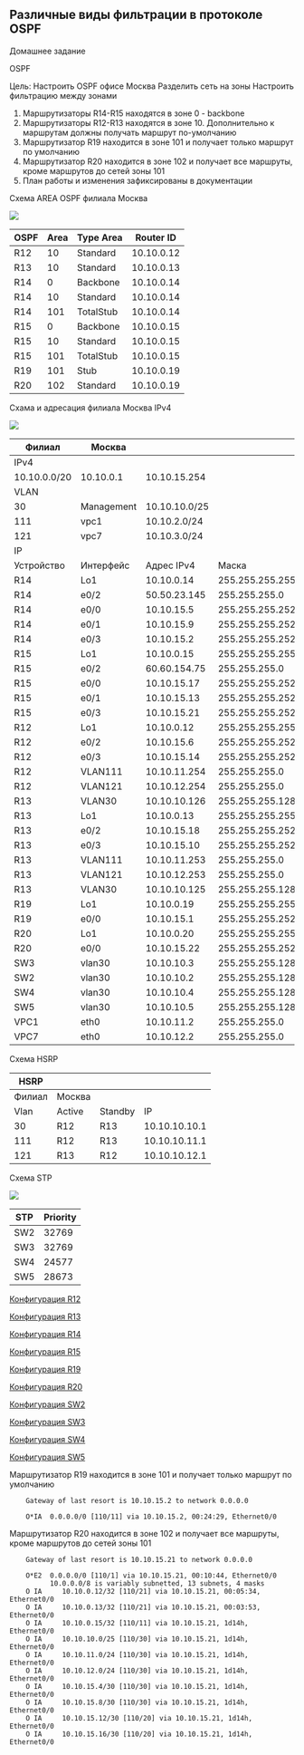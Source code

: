 ## Различные виды фильтрации в протоколе OSPF ##

Домашнее задание

OSPF

Цель: Настроить OSPF офисе Москва Разделить сеть на зоны Настроить фильтрацию между зонами

1. Маршрутизаторы R14-R15 находятся в зоне 0 - backbone
2. Маршрутизаторы R12-R13 находятся в зоне 10. Дополнительно к маршрутам должны получать маршрут по-умолчанию
3. Маршрутизатор R19 находится в зоне 101 и получает только маршрут по умолчанию
4. Маршрутизатор R20 находится в зоне 102 и получает все маршруты, кроме маршрутов до сетей зоны 101
5. План работы и изменения зафиксированы в документации 

Схема AREA OSPF филиала Москва

![](https://github.com/svasornd/otus_network/blob/master/lab09/lab_09_area_ospf.png)

| OSPF | Area | Type Area | Router ID  |
|------|------|-----------|------------|
| R12  | 10   | Standard  | 10.10.0.12 |
| R13  | 10   | Standard  | 10.10.0.13 |
| R14  | 0    | Backbone  | 10.10.0.14 |
| R14  | 10   | Standard  | 10.10.0.14 |
| R14  | 101  | TotalStub | 10.10.0.14 |
| R15  | 0    | Backbone  | 10.10.0.15 |
| R15  | 10   | Standard  | 10.10.0.15 |
| R15  | 101  | TotalStub | 10.10.0.15 |
| R19  | 101  | Stub      | 10.10.0.19 |
| R20  | 102  | Standard  | 10.10.0.19 |


Схама и адресация филиала Москва IPv4

![](https://github.com/svasornd/otus_network/blob/master/lab09/lab_09_Moscow_IPv4.png)

| Филиал       | Москва     |               |                 |            |
|--------------|------------|---------------|-----------------|------------|
| IPv4         |            |               |                 |            |
| 10.10.0.0/20 | 10.10.0.1  | 10.10.15.254  |                 |            |
| VLAN         |            |               |                 |            |
| 30           | Management | 10.10.10.0/25 |                 |            |
| 111          | vpc1       | 10.10.2.0/24  |                 |            |
| 121          | vpc7       | 10.10.3.0/24  |                 |            |
| IP           |            |               |                 |            |
| Устройство   | Интерфейс  | Адрес IPv4    | Маска           | Шлюз       |
| R14          | Lo1        | 10.10.0.14    | 255.255.255.255 |            |
| R14          | e0/2       | 50.50.23.145  | 255.255.255.0   |            |
| R14          | e0/0       | 10.10.15.5    | 255.255.255.252 |            |
| R14          | e0/1       | 10.10.15.9    | 255.255.255.252 |            |
| R14          | e0/3       | 10.10.15.2    | 255.255.255.252 |            |
| R15          | Lo1        | 10.10.0.15    | 255.255.255.255 |            |
| R15          | e0/2       | 60.60.154.75  | 255.255.255.0   |            |
| R15          | e0/0       | 10.10.15.17   | 255.255.255.252 |            |
| R15          | e0/1       | 10.10.15.13   | 255.255.255.252 |            |
| R15          | e0/3       | 10.10.15.21   | 255.255.255.252 |            |
| R12          | Lo1        | 10.10.0.12    | 255.255.255.255 |            |
| R12          | e0/2       | 10.10.15.6    | 255.255.255.252 |            |
| R12          | e0/3       | 10.10.15.14   | 255.255.255.252 |            |
| R12          | VLAN111    | 10.10.11.254  | 255.255.255.0   |            |
| R12          | VLAN121    | 10.10.12.254  | 255.255.255.0   |            |
| R13          | VLAN30     | 10.10.10.126  | 255.255.255.128 |            |
| R13          | Lo1        | 10.10.0.13    | 255.255.255.255 |            |
| R13          | e0/2       | 10.10.15.18   | 255.255.255.252 |            |
| R13          | e0/3       | 10.10.15.10   | 255.255.255.252 |            |
| R13          | VLAN111    | 10.10.11.253  | 255.255.255.0   |            |
| R13          | VLAN121    | 10.10.12.253  | 255.255.255.0   |            |
| R13          | VLAN30     | 10.10.10.125  | 255.255.255.128 |            |
| R19          | Lo1        | 10.10.0.19    | 255.255.255.255 |            |
| R19          | e0/0       | 10.10.15.1    | 255.255.255.252 |            |
| R20          | Lo1        | 10.10.0.20    | 255.255.255.255 |            |
| R20          | e0/0       | 10.10.15.22   | 255.255.255.252 |            |
| SW3          | vlan30     | 10.10.10.3    | 255.255.255.128 |            |
| SW2          | vlan30     | 10.10.10.2    | 255.255.255.128 |            |
| SW4          | vlan30     | 10.10.10.4    | 255.255.255.128 |            |
| SW5          | vlan30     | 10.10.10.5    | 255.255.255.128 |            |
| VPC1         | eth0       | 10.10.11.2    | 255.255.255.0   | 10.10.11.1 |
| VPC7         | eth0       | 10.10.12.2    | 255.255.255.0   | 10.10.12.1 |

Схема HSRP

| HSRP   |        |         |               |
|--------|--------|---------|---------------|
| Филиал | Москва |         |               |
| Vlan   | Active | Standby | IP            |
| 30     | R12    | R13     | 10.10.10.10.1 |
| 111    | R12    | R13     | 10.10.10.11.1 |
| 121    | R13    | R12     | 10.10.10.12.1 |

Схема STP

![](https://github.com/svasornd/otus_network/blob/master/lab09/lab_09_Moscow_STP.png)

| STP | Priority  |
|-----|-----------|
| SW2 | 32769     |
| SW3 | 32769     |
| SW4 | 24577     |
| SW5 | 28673     |

[Конфигурация R12](https://github.com/svasornd/otus_network/blob/master/lab09/config/R12.md)

[Конфигурация R13](https://github.com/svasornd/otus_network/blob/master/lab09/config/R13.md)

[Конфигурация R14](https://github.com/svasornd/otus_network/blob/master/lab09/config/R14.md)

[Конфигурация R15](https://github.com/svasornd/otus_network/blob/master/lab09/config/R15.md)

[Конфигурация R19](https://github.com/svasornd/otus_network/blob/master/lab09/config/R19.md)

[Конфигурация R20](https://github.com/svasornd/otus_network/blob/master/lab09/config/R20.md)

[Конфигурация SW2](https://github.com/svasornd/otus_network/blob/master/lab09/config/SW2.md)

[Конфигурация SW3](https://github.com/svasornd/otus_network/blob/master/lab09/config/SW3.md)

[Конфигурация SW4](https://github.com/svasornd/otus_network/blob/master/lab09/config/SW4.md)

[Конфигурация SW5](https://github.com/svasornd/otus_network/blob/master/lab09/config/SW5.md)


Маршрутизатор R19 находится в зоне 101 и получает только маршрут по умолчанию

        Gateway of last resort is 10.10.15.2 to network 0.0.0.0

        O*IA  0.0.0.0/0 [110/11] via 10.10.15.2, 00:24:29, Ethernet0/0


Маршрутизатор R20 находится в зоне 102 и получает все маршруты, кроме маршрутов до сетей зоны 101

        Gateway of last resort is 10.10.15.21 to network 0.0.0.0

        O*E2  0.0.0.0/0 [110/1] via 10.10.15.21, 00:10:44, Ethernet0/0
              10.0.0.0/8 is variably subnetted, 13 subnets, 4 masks
        O IA     10.10.0.12/32 [110/21] via 10.10.15.21, 00:05:34, Ethernet0/0
        O IA     10.10.0.13/32 [110/21] via 10.10.15.21, 00:03:53, Ethernet0/0
        O IA     10.10.0.15/32 [110/11] via 10.10.15.21, 1d14h, Ethernet0/0
        O IA     10.10.10.0/25 [110/30] via 10.10.15.21, 1d14h, Ethernet0/0
        O IA     10.10.11.0/24 [110/30] via 10.10.15.21, 1d14h, Ethernet0/0
        O IA     10.10.12.0/24 [110/30] via 10.10.15.21, 1d14h, Ethernet0/0
        O IA     10.10.15.4/30 [110/30] via 10.10.15.21, 1d14h, Ethernet0/0
        O IA     10.10.15.8/30 [110/30] via 10.10.15.21, 1d14h, Ethernet0/0
        O IA     10.10.15.12/30 [110/20] via 10.10.15.21, 1d14h, Ethernet0/0
        O IA     10.10.15.16/30 [110/20] via 10.10.15.21, 1d14h, Ethernet0/0
